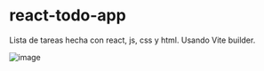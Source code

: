 # react-todo-app
Lista de tareas hecha con react, js, css y html. 
Usando Vite builder.

![image](https://user-images.githubusercontent.com/4356870/233811219-80a9838e-b32c-43ee-b33f-71422b54a13d.png)
